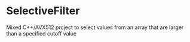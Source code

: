 # SelectiveFilter
Mixed C++/AVX512 project to select values from an array that are larger than a specified cutoff value
